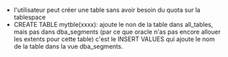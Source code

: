 

- l'utilisateur peut créer une table sans avoir besoin du quota sur la tablespace
- CREATE TABLE mytble(xxxx): 
	ajoute le non de la table dans all_tables, mais pas dans dba_segments (par ce que oracle n'as pas encore allouer les extents pour cette table)
	c'est le INSERT VALUES qui ajoute le nom de la table dans la vue dba_segments.
